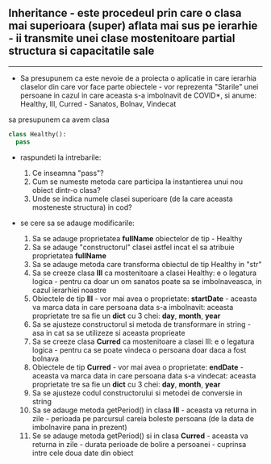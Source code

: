 ## Inheritance - este procedeul prin care o clasa mai superioara (super) aflata mai sus pe ierarhie - ii transmite unei clase mostenitoare partial structura si capacitatile sale

---

* Sa presupunem ca este nevoie de a proiecta o aplicatie in care ierarhia claselor din care vor face parte obiectele - vor reprezenta "Starile" unei persoane in cazul in care aceasta s-a imbolnavit de COVID*, si anume: Healthy, Ill, Curred - Sanatos, Bolnav, Vindecat

sa presupunem ca avem clasa 

```python
class Healthy():
  pass
```

* raspundeti la intrebarile:
  1. Ce inseamna "pass"?
  2. Cum se numeste metoda care participa la instantierea unui nou obiect dintr-o clasa?
  3. Unde se indica numele clasei superioare (de la care aceasta mosteneste structura) in cod?
  
* se cere sa se adauge modificarile:
  1. Sa se adauge proprietatea **fullName** obiectelor de tip - Healthy
  2. Sa se adauge "constructorul" clasei astfel incat el sa atribuie proprietatea **fullName**
  3. Sa se adauge metoda care transforma obiectul de tip Healthy in "str"
  4. Sa se creeze clasa **Ill** ca mostenitoare a clasei Healthy: e o legatura logica - pentru ca doar un om sanatos poate sa se imbolnaveasca, in cazul ierarhiei noastre
  5. Obiectele de tip **Ill** - vor mai avea o proprietate: **startDate** - aceasta va marca data in care persoana data s-a imbolnavit: aceasta proprietate tre sa fie un **dict** cu 3 chei: **day**, **month**, **year**
  6. Sa se ajusteze constructorul si metoda de transformare in string - asa in cat sa se utilizeze si aceasta proprieate
  7. Sa se creeze clasa **Curred** ca mostenitoare a clasei Ill: e o legatura logica - pentru ca se poate vindeca o persoana doar daca a fost bolnava
  8. Obiectele de tip **Curred** - vor mai avea o proprietate: **endDate** - aceasta va marca data in care persoana data s-a vindecat: aceasta proprietate tre sa fie un **dict** cu 3 chei: **day**, **month**, **year**
  9. Sa se ajusteze codul constructorului si metodei de conversie in string
  10. Sa se adauge metoda getPeriod() in clasa **Ill** - aceasta va returna in zile - perioada pe parcursul careia boleste persoana (de la data de imbolnavire pana in prezent) 
  11. Se se adauge metoda getPeriod() si in clasa **Curred** - aceasta va returna in zile - durata perioade de bolire a persoanei - cuprinsa intre cele doua date din obiect
  

